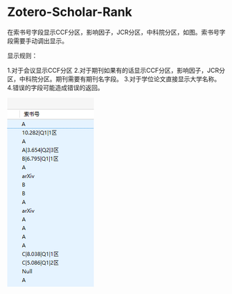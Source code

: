﻿# Zotero-Scholar-Rank

在索书号字段显示CCF分区，影响因子，JCR分区，中科院分区，如图。索书号字段需要手动调出显示。

显示规则：

1.对于会议显示CCF分区
2.对于期刊如果有的话显示CCF分区，影响因子，JCR分区，中科院分区。期刊需要有期刊名字段。
3.对于学位论文直接显示大学名称。
4.错误的字段可能造成错误的返回。

![](./readme.png)
